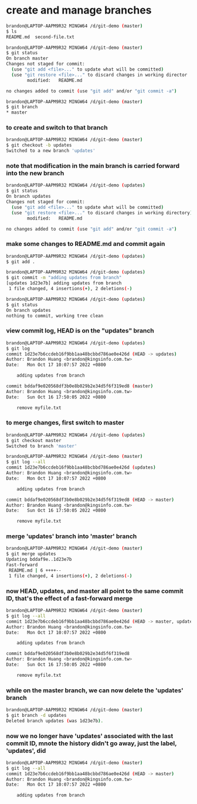 # create and manage branches
```bash
brandon@LAPTOP-AAPM9R32 MINGW64 /d/git-demo (master)
$ ls
README.md  second-file.txt

brandon@LAPTOP-AAPM9R32 MINGW64 /d/git-demo (master)
$ git status
On branch master
Changes not staged for commit:
  (use "git add <file>..." to update what will be committed)
  (use "git restore <file>..." to discard changes in working director
        modified:   README.md

no changes added to commit (use "git add" and/or "git commit -a")

brandon@LAPTOP-AAPM9R32 MINGW64 /d/git-demo (master)
$ git branch
* master
```

### to create and switch to that branch
```bash
brandon@LAPTOP-AAPM9R32 MINGW64 /d/git-demo (master)
$ git checkout -b updates
Switched to a new branch 'updates'
```
### note that modification in the main branch is carried forward into the new branch
```bash
brandon@LAPTOP-AAPM9R32 MINGW64 /d/git-demo (updates)
$ git status
On branch updates
Changes not staged for commit:
  (use "git add <file>..." to update what will be committed)
  (use "git restore <file>..." to discard changes in working directory)
        modified:   README.md

no changes added to commit (use "git add" and/or "git commit -a")
```
### make some changes to README.md and commit again
```bash
brandon@LAPTOP-AAPM9R32 MINGW64 /d/git-demo (updates)
$ git add .

brandon@LAPTOP-AAPM9R32 MINGW64 /d/git-demo (updates)
$ git commit -m "adding updates from branch"
[updates 1d23e7b] adding updates from branch
 1 file changed, 4 insertions(+), 2 deletions(-)

brandon@LAPTOP-AAPM9R32 MINGW64 /d/git-demo (updates)
$ git status
On branch updates
nothing to commit, working tree clean
```
### view commit log, HEAD is on the "updates" branch
```bash
brandon@LAPTOP-AAPM9R32 MINGW64 /d/git-demo (updates)
$ git log
commit 1d23e7b6ccdeb16f9bb1aa48bcbbd786ae0e426d (HEAD -> updates)
Author: Brandon Huang <brandon@kingsinfo.com.tw>
Date:   Mon Oct 17 10:07:57 2022 +0800

    adding updates from branch

commit bddaf9e020568df3b0e8b029b2e34d5f6f319ed8 (master)
Author: Brandon Huang <brandon@kingsinfo.com.tw>
Date:   Sun Oct 16 17:50:05 2022 +0800

    remove myfile.txt
```

### to merge changes, first switch to master
```bash
brandon@LAPTOP-AAPM9R32 MINGW64 /d/git-demo (updates)
$ git checkout master
Switched to branch 'master'

brandon@LAPTOP-AAPM9R32 MINGW64 /d/git-demo (master)
$ git log --all
commit 1d23e7b6ccdeb16f9bb1aa48bcbbd786ae0e426d (updates)
Author: Brandon Huang <brandon@kingsinfo.com.tw>
Date:   Mon Oct 17 10:07:57 2022 +0800

    adding updates from branch

commit bddaf9e020568df3b0e8b029b2e34d5f6f319ed8 (HEAD -> master)
Author: Brandon Huang <brandon@kingsinfo.com.tw>
Date:   Sun Oct 16 17:50:05 2022 +0800

    remove myfile.txt
```

### merge 'updates' branch into 'master' branch
```bash
brandon@LAPTOP-AAPM9R32 MINGW64 /d/git-demo (master)
$ git merge updates
Updating bddaf9e..1d23e7b
Fast-forward
 README.md | 6 ++++--
 1 file changed, 4 insertions(+), 2 deletions(-)
```

### now HEAD, updates, and master all point to the same commit ID, that's the effect of a fast-forward merge

```bash
brandon@LAPTOP-AAPM9R32 MINGW64 /d/git-demo (master)
$ git log --all
commit 1d23e7b6ccdeb16f9bb1aa48bcbbd786ae0e426d (HEAD -> master, updates)
Author: Brandon Huang <brandon@kingsinfo.com.tw>
Date:   Mon Oct 17 10:07:57 2022 +0800

    adding updates from branch

commit bddaf9e020568df3b0e8b029b2e34d5f6f319ed8
Author: Brandon Huang <brandon@kingsinfo.com.tw>
Date:   Sun Oct 16 17:50:05 2022 +0800

    remove myfile.txt
```

### while on the master branch, we can now delete the 'updates' branch
```bash
brandon@LAPTOP-AAPM9R32 MINGW64 /d/git-demo (master)
$ git branch -d updates
Deleted branch updates (was 1d23e7b).
```

### now we no longer have 'updates' associated with the last commit ID, mnote the history didn't go away, just the label, 'updates', did 
```bash
brandon@LAPTOP-AAPM9R32 MINGW64 /d/git-demo (master)
$ git log --all
commit 1d23e7b6ccdeb16f9bb1aa48bcbbd786ae0e426d (HEAD -> master)
Author: Brandon Huang <brandon@kingsinfo.com.tw>
Date:   Mon Oct 17 10:07:57 2022 +0800

    adding updates from branch
```
